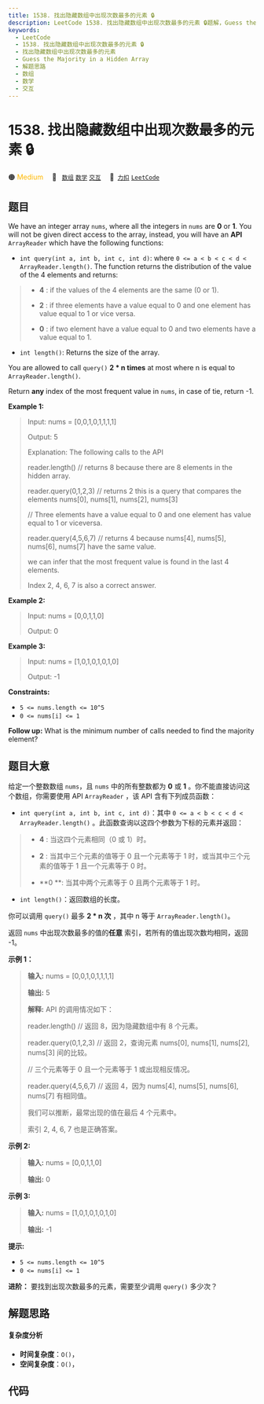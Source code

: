 ```yaml
---
title: 1538. 找出隐藏数组中出现次数最多的元素 🔒
description: LeetCode 1538. 找出隐藏数组中出现次数最多的元素 🔒题解，Guess the Majority in a Hidden Array，包含解题思路、复杂度分析以及完整的 JavaScript 代码实现。
keywords:
  - LeetCode
  - 1538. 找出隐藏数组中出现次数最多的元素 🔒
  - 找出隐藏数组中出现次数最多的元素
  - Guess the Majority in a Hidden Array
  - 解题思路
  - 数组
  - 数学
  - 交互
---
```


# 1538. 找出隐藏数组中出现次数最多的元素 🔒

🟠 <font color=#ffb800>Medium</font>&emsp; 🔖&ensp; [`数组`](/tag/array.md) [`数学`](/tag/math.md) [`交互`](/tag/interactive.md)&emsp; 🔗&ensp;[`力扣`](https://leetcode.cn/problems/guess-the-majority-in-a-hidden-array) [`LeetCode`](https://leetcode.com/problems/guess-the-majority-in-a-hidden-array)

## 题目

We have an integer array `nums`, where all the integers in `nums` are **0** or
**1**. You will not be given direct access to the array, instead, you will
have an **API** `ArrayReader` which have the following functions:

  * `int query(int a, int b, int c, int d)`: where `0 <= a < b < c < d < ArrayReader.length()`. The function returns the distribution of the value of the 4 elements and returns: 
> 
> * **4** : if the values of the 4 elements are the same (0 or 1).
> 
> * **2** : if three elements have a value equal to 0 and one element has value equal to 1 or vice versa.
> 
> * **0** : if two element have a value equal to 0 and two elements have a value equal to 1.
  * `int length()`: Returns the size of the array.

You are allowed to call `query()` **2 * n times** at most where n is equal to
`ArrayReader.length()`.

Return **any** index of the most frequent value in `nums`, in case of tie,
return -1.



**Example 1:**

> Input: nums = [0,0,1,0,1,1,1,1]
> 
> Output: 5
> 
> Explanation: The following calls to the API
> 
> reader.length() // returns 8 because there are 8 elements in the hidden array.
> 
> reader.query(0,1,2,3) // returns 2 this is a query that compares the elements nums[0], nums[1], nums[2], nums[3]
> 
> // Three elements have a value equal to 0 and one element has value equal to 1 or viceversa.
> 
> reader.query(4,5,6,7) // returns 4 because nums[4], nums[5], nums[6], nums[7] have the same value.
> 
> we can infer that the most frequent value is found in the last 4 elements.
> 
> Index 2, 4, 6, 7 is also a correct answer.

**Example 2:**

> Input: nums = [0,0,1,1,0]
> 
> Output: 0

**Example 3:**

> Input: nums = [1,0,1,0,1,0,1,0]
> 
> Output: -1

**Constraints:**

  * `5 <= nums.length <= 10^5`
  * `0 <= nums[i] <= 1`



**Follow up:** What is the minimum number of calls needed to find the majority
element?


## 题目大意

给定一个整数数组 `nums`，且 `nums` 中的所有整数都为 **0** 或 **1** 。你不能直接访问这个数组，你需要使用 API
`ArrayReader` ，该 API 含有下列成员函数：

  * `int query(int a, int b, int c, int d)`：其中 `0 <= a < b < c < d < ArrayReader.length()` 。此函数查询以这四个参数为下标的元素并返回： 
> 
> * **4** : 当这四个元素相同（0 或 1）时。
> 
> * **2**  : 当其中三个元素的值等于 0 且一个元素等于 1 时，或当其中三个元素的值等于 1 且一个元素等于 0 时。
> 
> * **0  **: 当其中两个元素等于 0 且两个元素等于 1 时。
  * `int length()`：返回数组的长度。

你可以调用 `query()` 最多 **2 * n 次** ，其中 n 等于 `ArrayReader.length()`。

返回 `nums` 中出现次数最多的值的**任意** 索引，若所有的值出现次数均相同，返回 -1。



**示例 1：**

> 
> 
> 
> 
> 
> **输入:** nums = [0,0,1,0,1,1,1,1]
> 
> **输出:** 5
> 
> **解释:** API 的调用情况如下：
> 
> reader.length() // 返回 8，因为隐藏数组中有 8 个元素。
> 
> reader.query(0,1,2,3) // 返回 2，查询元素 nums[0], nums[1], nums[2], nums[3] 间的比较。
> 
> // 三个元素等于 0 且一个元素等于 1 或出现相反情况。
> 
> reader.query(4,5,6,7) // 返回 4，因为 nums[4], nums[5], nums[6], nums[7] 有相同值。
> 
> 我们可以推断，最常出现的值在最后 4 个元素中。
> 
> 索引 2, 4, 6, 7 也是正确答案。
> 
> 

**示例 2:**

> 
> 
> 
> 
> 
> **输入:** nums = [0,0,1,1,0]
> 
> **输出:** 0
> 
> 

**示例 3:**

> 
> 
> 
> 
> 
> **输入:** nums = [1,0,1,0,1,0,1,0]
> 
> **输出:** -1
> 
> 



**提示:**

  * `5 <= nums.length <= 10^5`
  * `0 <= nums[i] <= 1`



**进阶：** 要找到出现次数最多的元素，需要至少调用 `query()` 多少次？


## 解题思路

#### 复杂度分析

- **时间复杂度**：`O()`，
- **空间复杂度**：`O()`，

## 代码

```javascript

```